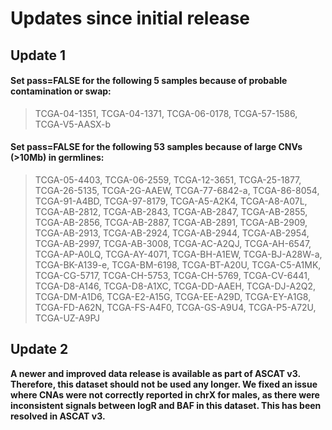 # Updates since initial release
## Update 1
#### Set pass=FALSE for the following 5 samples because of probable contamination or swap:
  > TCGA-04-1351, TCGA-04-1371, TCGA-06-0178, TCGA-57-1586, TCGA-V5-AASX-b
#### Set pass=FALSE for the following 53 samples because of large CNVs (>10Mb) in germlines:
  > TCGA-05-4403, TCGA-06-2559, TCGA-12-3651, TCGA-25-1877, TCGA-26-5135, TCGA-2G-AAEW, TCGA-77-6842-a, TCGA-86-8054, TCGA-91-A4BD, TCGA-97-8179, TCGA-A5-A2K4, TCGA-A8-A07L, TCGA-AB-2812, TCGA-AB-2843, TCGA-AB-2847, TCGA-AB-2855, TCGA-AB-2856, TCGA-AB-2887, TCGA-AB-2891, TCGA-AB-2909, TCGA-AB-2913, TCGA-AB-2924, TCGA-AB-2944, TCGA-AB-2954, TCGA-AB-2997, TCGA-AB-3008, TCGA-AC-A2QJ, TCGA-AH-6547, TCGA-AP-A0LQ, TCGA-AY-4071, TCGA-BH-A1EW, TCGA-BJ-A28W-a, TCGA-BK-A139-e, TCGA-BM-6198, TCGA-BT-A20U, TCGA-C5-A1MK, TCGA-CG-5717, TCGA-CH-5753, TCGA-CH-5769, TCGA-CV-6441, TCGA-D8-A146, TCGA-D8-A1XC, TCGA-DD-AAEH, TCGA-DJ-A2Q2, TCGA-DM-A1D6, TCGA-E2-A15G, TCGA-EE-A29D, TCGA-EY-A1G8, TCGA-FD-A62N, TCGA-FS-A4F0, TCGA-GS-A9U4, TCGA-P5-A72U, TCGA-UZ-A9PJ

## Update 2
**A newer and improved data release is available as part of ASCAT v3. Therefore, this dataset should not be used any longer. We fixed an issue where CNAs were not correctly reported in chrX for males, as there were inconsistent signals between logR and BAF in this dataset. This has been resolved in ASCAT v3.**